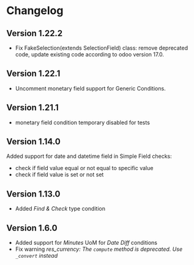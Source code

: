 # Changelog

## Version 1.22.2

- Fix FakeSelection(extends SelectionField) class: remove deprecated code,
    update existing code according to odoo version 17.0.

## Version 1.22.1

- Uncomment monetary field support for Generic Conditions.

## Version 1.21.1

- monetary field condition temporary disabled for tests

## Version 1.14.0

Added support for date and datetime field in Simple Field checks:
- check if field value equal or not equal to specific value
- check if field value is set or not set

## Version 1.13.0

- Added *Find & Check* type condition

## Version 1.6.0

- Added support for *Minutes* UoM for *Date Diff* conditions
- Fix warning *res_currency: The `compute` method is deprecated. Use `_convert` instead*

